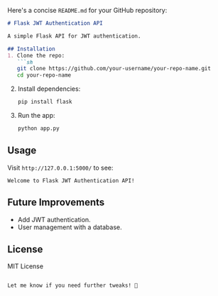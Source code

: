Here's a concise `README.md` for your GitHub repository:  

```md
# Flask JWT Authentication API

A simple Flask API for JWT authentication.

## Installation
1. Clone the repo:
   ```sh
   git clone https://github.com/your-username/your-repo-name.git
   cd your-repo-name
   ```
2. Install dependencies:
   ```sh
   pip install flask
   ```
3. Run the app:
   ```sh
   python app.py
   ```

## Usage
Visit `http://127.0.0.1:5000/` to see:
```
Welcome to Flask JWT Authentication API!
```

## Future Improvements
- Add JWT authentication.
- User management with a database.

## License
MIT License
```

Let me know if you need further tweaks! 🚀
